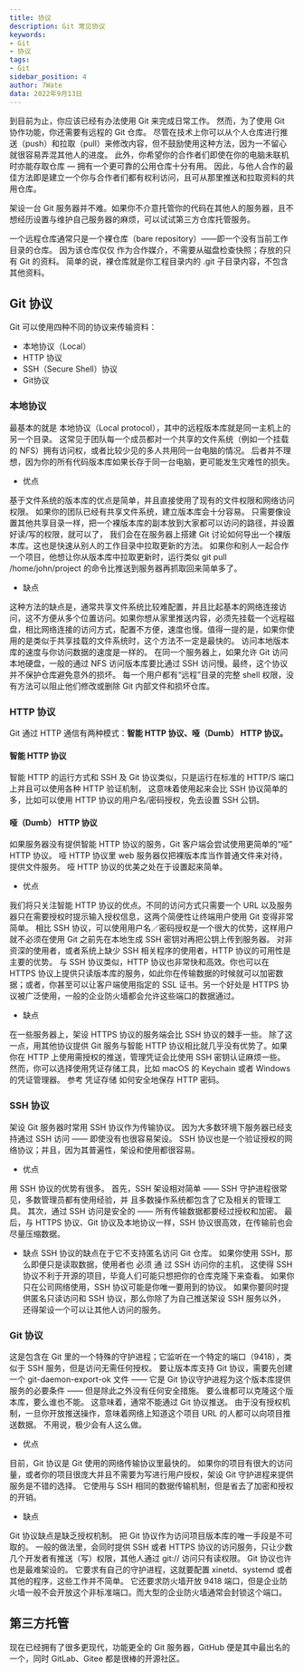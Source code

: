 ```yaml
---
title: 协议
description: Git 常见协议
keywords:
- Git
- 协议
tags:
- Git
sidebar_position: 4
author: 7Wate
data: 2022年9月13日
---
```


到目前为止，你应该已经有办法使用 Git 来完成日常工作。 然而，为了使用 Git 协作功能，你还需要有远程的 Git 仓库。 尽管在技术上你可以从个人仓库进行推送（push）和拉取（pull）来修改内容，但不鼓励使用这种方法，因为一不留心就很容易弄混其他人的进度。 此外，你希望你的合作者们即使在你的电脑未联机时亦能存取仓库 — 拥有一个更可靠的公用仓库十分有用。 因此，与他人合作的最佳方法即是建立一个你与合作者们都有权利访问，且可从那里推送和拉取资料的共用仓库。

架设一台 Git 服务器并不难。如果你不介意托管你的代码在其他人的服务器，且不想经历设置与维护自己服务器的麻烦，可以试试第三方仓库托管服务。

一个远程仓库通常只是一个裸仓库（bare repository）——即一个没有当前工作目录的仓库。 因为该仓库仅仅
作为合作媒介，不需要从磁盘检查快照；存放的只有 Git 的资料。 简单的说，裸仓库就是你工程目录内的 .git
子目录内容，不包含其他资料。

## Git 协议

Git 可以使用四种不同的协议来传输资料：

- 本地协议（Local）
- HTTP 协议
- SSH（Secure Shell）协议
- Git协议

### 本地协议

最基本的就是 本地协议（Local protocol），其中的远程版本库就是同一主机上的另一个目录。 这常见于团队每一个成员都对一个共享的文件系统（例如一个挂载的 NFS）拥有访问权，或者比较少见的多人共用同一台电脑的情况。 后者并不理想，因为你的所有代码版本库如果长存于同一台电脑，更可能发生灾难性的损失。

- 优点

基于文件系统的版本库的优点是简单，并且直接使用了现有的文件权限和网络访问权限。 如果你的团队已经有共享文件系统，建立版本库会十分容易。 只需要像设置其他共享目录一样，把一个裸版本库的副本放到大家都可以访问的路径，并设置好读/写的权限，就可以了， 我们会在在服务器上搭建 Git 讨论如何导出一个裸版本库。这也是快速从别人的工作目录中拉取更新的方法。 如果你和别人一起合作一个项目，他想让你从版本库中拉取更新时，运行类似 git pull /home/john/project 的命令比推送到服务器再抓取回来简单多了。

- 缺点

这种方法的缺点是，通常共享文件系统比较难配置，并且比起基本的网络连接访问，这不方便从多个位置访问。如果你想从家里推送内容，必须先挂载一个远程磁盘，相比网络连接的访问方式，配置不方便，速度也慢。值得一提的是，如果你使用的是类似于共享挂载的文件系统时，这个方法不一定是最快的。 访问本地版本库的速度与你访问数据的速度是一样的。 在同一个服务器上，如果允许 Git 访问本地硬盘，一般的通过 NFS 访问版本库要比通过 SSH 访问慢。最终，这个协议并不保护仓库避免意外的损坏。 每一个用户都有“远程”目录的完整 shell 权限，没有方法可以阻止他们修改或删除 Git 内部文件和损坏仓库。

### HTTP 协议

Git 通过 HTTP 通信有两种模式：**智能 HTTP 协议、哑（Dumb） HTTP 协议。**

#### 智能 HTTP 协议

智能 HTTP 的运行方式和 SSH 及 Git 协议类似，只是运行在标准的 HTTP/S 端口上并且可以使用各种 HTTP 验证机制， 这意味着使用起来会比 SSH 协议简单的多，比如可以使用 HTTP 协议的用户名/密码授权，免去设置 SSH 公钥。

#### 哑（Dumb） HTTP 协议

如果服务器没有提供智能 HTTP 协议的服务，Git 客户端会尝试使用更简单的“哑” HTTP 协议。 哑 HTTP 协议里 web 服务器仅把裸版本库当作普通文件来对待，提供文件服务。 哑 HTTP 协议的优美之处在于设置起来简单。

- 优点

我们将只关注智能 HTTP 协议的优点。不同的访问方式只需要一个 URL 以及服务器只在需要授权时提示输入授权信息，这两个简便性让终端用户使用 Git 变得非常简单。 相比 SSH 协议，可以使用用户名／密码授权是一个很大的优势，这样用户就不必须在使用 Git 之前先在本地生成 SSH 密钥对再把公钥上传到服务器。 对非资深的使用者，或者系统上缺少 SSH 相关程序的使用者，HTTP 协议的可用性是主要的优势。 与 SSH 协议类似，HTTP 协议也非常快和高效。你也可以在 HTTPS 协议上提供只读版本库的服务，如此你在传输数据的时候就可以加密数据；或者，你甚至可以让客户端使用指定的 SSL 证书。另一个好处是 HTTPS 协议被广泛使用，一般的企业防火墙都会允许这些端口的数据通过。

- 缺点

在一些服务器上，架设 HTTPS 协议的服务端会比 SSH 协议的棘手一些。 除了这一点，用其他协议提供 Git 服务与智能 HTTP 协议相比就几乎没有优势了。如果你在 HTTP 上使用需授权的推送，管理凭证会比使用 SSH 密钥认证麻烦一些。 然而，你可以选择使用凭证存储工具，比如 macOS 的 Keychain 或者 Windows 的凭证管理器。 参考 凭证存储 如何安全地保存 HTTP 密码。

### SSH 协议

架设 Git 服务器时常用 SSH 协议作为传输协议。 因为大多数环境下服务器已经支持通过 SSH 访问 —— 即使没有也很容易架设。 SSH 协议也是一个验证授权的网络协议；并且，因为其普遍性，架设和使用都很容易。

- 优点

用 SSH 协议的优势有很多。 首先，SSH 架设相对简单 —— SSH 守护进程很常见，多数管理员都有使用经验，并
且多数操作系统都包含了它及相关的管理工具。 其次，通过 SSH 访问是安全的 —— 所有传输数据都要经过授权和加密。 最后，与 HTTPS 协议、Git 协议及本地协议一样，SSH 协议很高效，在传输前也会尽量压缩数据。

- 缺点
SSH 协议的缺点在于它不支持匿名访问 Git 仓库。 如果你使用 SSH，那么即便只是读取数据，使用者也 必须 通
过 SSH 访问你的主机， 这使得 SSH 协议不利于开源的项目，毕竟人们可能只想把你的仓库克隆下来查看。 如果你只在公司网络使用，SSH 协议可能是你唯一要用到的协议。 如果你要同时提供匿名只读访问和 SSH 协议，那么你除了为自己推送架设 SSH 服务以外， 还得架设一个可以让其他人访问的服务。

### Git 协议

这是包含在 Git 里的一个特殊的守护进程；它监听在一个特定的端口（9418），类似于 SSH 服务，但是访问无需任何授权。 要让版本库支持 Git 协议，需要先创建一个 git-daemon-export-ok 文件 —— 它是 Git 协议守护进程为这个版本库提供服务的必要条件 —— 但是除此之外没有任何安全措施。 要么谁都可以克隆这个版本库，要么谁也不能。 这意味着，通常不能通过 Git 协议推送。 由于没有授权机制，一旦你开放推送操作，意味着网络上知道这个项目 URL 的人都可以向项目推送数据。 不用说，极少会有人这么做。

- 优点

目前，Git 协议是 Git 使用的网络传输协议里最快的。 如果你的项目有很大的访问量，或者你的项目很庞大并且不需要为写进行用户授权，架设 Git 守护进程来提供服务是不错的选择。 它使用与 SSH 相同的数据传输机制，但是省去了加密和授权的开销。

- 缺点

Git 协议缺点是缺乏授权机制。 把 Git 协议作为访问项目版本库的唯一手段是不可取的。 一般的做法里，会同时提供 SSH 或者 HTTPS 协议的访问服务，只让少数几个开发者有推送（写）权限，其他人通过 git:// 访问只有读权限。 Git 协议也许也是最难架设的。 它要求有自己的守护进程，这就要配置 xinetd、systemd 或者其他的程序，这些工作并不简单。 它还要求防火墙开放 9418 端口，但是企业防火墙一般不会开放这个非标准端口。而大型的企业防火墙通常会封锁这个端口。

## 第三方托管

现在已经拥有了很多更现代，功能更全的 Git 服务器，GitHub 便是其中最出名的一个，同时 GitLab、Gitee 都是很棒的开源社区。
